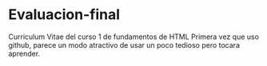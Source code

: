 # Evaluacion-final
Curriculum Vitae del curso 1 de fundamentos de HTML
Primera vez que uso github, parece un modo atractivo de usar un poco tedioso pero tocara aprender.

